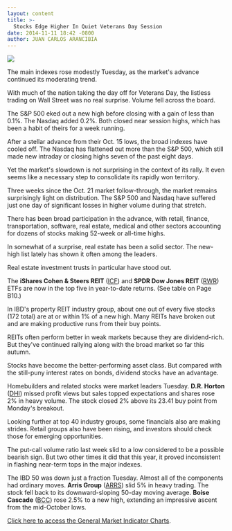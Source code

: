 ```yaml
---
layout: content
title: >-
  Stocks Edge Higher In Quiet Veterans Day Session
date: 2014-11-11 18:42 -0800
author: JUAN CARLOS ARANCIBIA
---
```






![](https://www.investors.com/wp-content/uploads/ibd-migrated-images/MPv_141112_635513160657549150.png)









The main indexes rose modestly Tuesday, as the market's advance continued its moderating trend.

  

With much of the nation taking the day off for Veterans Day, the listless trading on Wall Street was no real surprise. Volume fell across the board.

  

The S&P 500 eked out a new high before closing with a gain of less than 0.1%. The Nasdaq added 0.2%. Both closed near session highs, which has been a habit of theirs for a week running.

  

After a stellar advance from their Oct. 15 lows, the broad indexes have cooled off. The Nasdaq has flattened out more than the S&P 500, which still made new intraday or closing highs seven of the past eight days.

  

Yet the market's slowdown is not surprising in the context of its rally. It even seems like a necessary step to consolidate its rapidly won territory.

  

Three weeks since the Oct. 21 market follow-through, the market remains surprisingly light on distribution. The S&P 500 and Nasdaq have suffered just one day of significant losses in higher volume during that stretch.

  

There has been broad participation in the advance, with retail, finance, transportation, software, real estate, medical and other sectors accounting for dozens of stocks making 52-week or all-time highs.

  

In somewhat of a surprise, real estate has been a solid sector. The new-high list lately has shown it often among the leaders.

  

Real estate investment trusts in particular have stood out.

  

The **iShares Cohen & Steers REIT** ([ICF](https://research.investors.com/quote.aspx?symbol=ICF)) and **SPDR Dow Jones REIT** ([RWR](https://research.investors.com/quote.aspx?symbol=RWR)) ETFs are now in the top five in year-to-date returns. (See table on Page B10.)

  

In IBD's property REIT industry group, about one out of every five stocks (172 total) are at or within 1% of a new high. Many REITs have broken out and are making productive runs from their buy points.

  

REITs often perform better in weak markets because they are dividend-rich. But they've continued rallying along with the broad market so far this autumn.

  

Stocks have become the better-performing asset class. But compared with the still-puny interest rates on bonds, dividend stocks have an advantage.

  

Homebuilders and related stocks were market leaders Tuesday. **D.R. Horton** ([DHI](https://research.investors.com/quote.aspx?symbol=DHI)) missed profit views but sales topped expectations and shares rose 2% in heavy volume. The stock closed 2% above its 23.41 buy point from Monday's breakout.

  

Looking further at top 40 industry groups, some financials also are making strides. Retail groups also have been rising, and investors should check those for emerging opportunities.

  

The put-call volume ratio last week slid to a low considered to be a possible bearish sign. But two other times it did that this year, it proved inconsistent in flashing near-term tops in the major indexes.

  

The IBD 50 was down just a fraction Tuesday. Almost all of the components had ordinary moves. **Arris Group** ([ARRS](https://research.investors.com/quote.aspx?symbol=ARRS)) slid 5% in heavy trading. The stock fell back to its downward-sloping 50-day moving average. **Boise Cascade** ([BCC](https://research.investors.com/quote.aspx?symbol=BCC)) rose 2.5% to a new high, extending an impressive ascent from the mid-October lows.


[Click here to access the General Market Indicator Charts](https://www.investors.com/pdf/GMI_111214.pdf).




